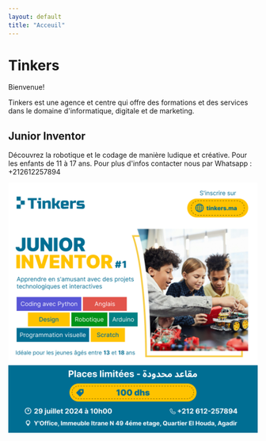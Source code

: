```yaml
---
layout: default
title: "Acceuil"
---
```


# Tinkers

Bienvenue!

Tinkers est une agence et centre qui offre des formations et des services dans le domaine d'informatique, digitale et de marketing.

## Junior Inventor 

Découvrez la robotique et le codage de manière ludique et créative. Pour les enfants de 11 à 17 ans.
Pour plus d'infos contacter nous par Whatsapp : +212612257894

![Image](/assets/img/poster.png)

